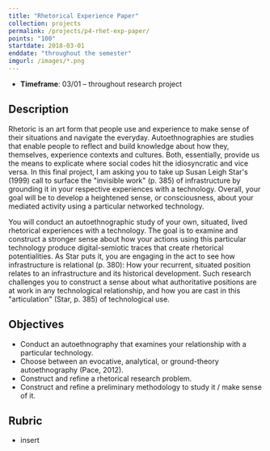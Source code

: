 ```yaml
---
title: "Rhetorical Experience Paper"
collection: projects
permalink: /projects/p4-rhet-exp-paper/
points: "100"
startdate: 2018-03-01
enddate: "throughout the semester"
imgurl: /images/*.png
---
```


<ul class="project-top-info">
  <li>
    <b>Timeframe</b>: 03/01 &ndash; throughout research project</li>
</ul>

## Description

Rhetoric is an art form that people use and experience to make sense of their situations and navigate the everyday. Autoethnographies are studies that enable people to reflect and build knowledge about how they, themselves, experience contexts and cultures. Both, essentially, provide us the means to explicate where social codes hit the idiosyncratic and vice versa. In this final project, I am asking you to take up Susan Leigh Star's (1999) call to surface the "invisible work" (p. 385) of infrastructure by grounding it in your respective experiences with a technology. Overall, your goal will be to develop a heightened sense, or consciousness, about your mediated activity using a particular networked technology.

You will conduct an autoethnographic study of your own, situated, lived rhetorical experiences with a technology. The goal is to examine and construct a stronger sense about how your actions using this particular technology produce digital-semiotic traces that create rhetorical potentialities. As Star puts it, you are engaging in the act to see how infrastructure is relational (p. 380): How your recurrent, situated position relates to an infrastructure and its historical development. Such research challenges you to construct a sense about what authoritative positions are at work in any technological relationship, and how you are cast in this "articulation" (Star, p. 385) of technological use.

## Objectives

- Conduct an autoethnography that examines your relationship with a particular technology.
- Choose between an evocative, analytical, or ground-theory autoethnography (Pace, 2012).
- Construct and refine a rhetorical research problem.
- Construct and refine a preliminary methodology to study it / make sense of it.

## Rubric

<ul>
  <li>
    insert</li>
</ul>
